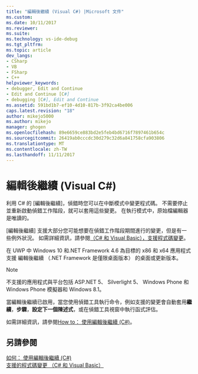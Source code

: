 ```yaml
---
title: "編輯後繼續 (Visual C#) |Microsoft 文件"
ms.custom: 
ms.date: 10/11/2017
ms.reviewer: 
ms.suite: 
ms.technology: vs-ide-debug
ms.tgt_pltfrm: 
ms.topic: article
dev_langs:
- CSharp
- VB
- FSharp
- C++
helpviewer_keywords:
- debugger, Edit and Continue
- Edit and Continue [C#]
- debugging [C#], Edit and Continue
ms.assetid: 591bd1b7-ef10-4d10-817b-3f92ca4be006
caps.latest.revision: "18"
author: mikejo5000
ms.author: mikejo
manager: ghogen
ms.openlocfilehash: 89e6659ce883bd2e5feb4bd6716f7897461b654c
ms.sourcegitcommit: 26419ab0cccdc30d279c32d6a841758cfa903806
ms.translationtype: MT
ms.contentlocale: zh-TW
ms.lasthandoff: 11/11/2017
---
```

# <a name="edit-and-continue-visual-c"></a>編輯後繼續 (Visual C#)
 利用 C# 的 [編輯後繼續]，偵錯時您可以在中斷模式中變更程式碼。 不需要停止並重新啟動偵錯工作階段，就可以套用這些變更。 在執行模式中，原始檔編輯器是唯讀的。  
  
 [編輯後繼續] 支援大部分您可能想要在偵錯工作階段期間進行的變更，但是有一些例外狀況。 如需詳細資訊，請參閱[（C# 和 Visual Basic），支援程式碼變更](../debugger/supported-code-changes-csharp.md)。  

 在 UWP 中 Windows 10 和.NET Framework 4.6 為目標的 x86 和 x64 應用程式支援 編輯後繼續 （.NET Framework 是僅限桌面版本） 的桌面或更新版本。

 > [!NOTE]
 > 不支援的應用程式與平台包括 ASP.NET 5、 Silverlight 5、 Windows Phone 和 Windows Phone 模擬器和 Windows 8.1。
  
 當編輯後繼續已啟用，當您使用偵錯工具執行命令，例如支援的變更會自動套用**繼續**，**步驟**，**設定下一個陳述式**，或在偵錯工具視窗中執行函式評估。  
  
 如需詳細資訊，請參閱[How to： 使用編輯後繼續 (C#)](../debugger/how-to-use-edit-and-continue-csharp.md)。  
  
## <a name="see-also"></a>另請參閱  
 [如何： 使用編輯後繼續 (C#)](../debugger/how-to-use-edit-and-continue-csharp.md)   
 [支援的程式碼變更 （C# 和 Visual Basic）](../debugger/supported-code-changes-csharp.md)